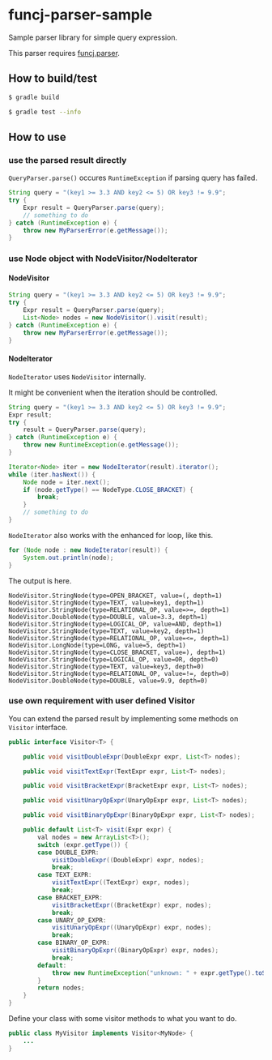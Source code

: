 # funcj-parser-sample

Sample parser library for simple query expression.

This parser requires [funcj.parser](https://github.com/typemeta/funcj/tree/master/parser).

## How to build/test

```bash
$ gradle build
```

```bash
$ gradle test --info
```

## How to use

### use the parsed result directly

`QueryParser.parse()` occures `RuntimeException` if parsing query has failed.

```java
String query = "(key1 >= 3.3 AND key2 <= 5) OR key3 != 9.9";
try {
    Expr result = QueryParser.parse(query);
    // something to do
} catch (RuntimeException e) {
    throw new MyParserError(e.getMessage());
}
```

### use Node object with NodeVisitor/NodeIterator

#### NodeVisitor

```java
String query = "(key1 >= 3.3 AND key2 <= 5) OR key3 != 9.9";
try {
    Expr result = QueryParser.parse(query);
    List<Node> nodes = new NodeVisitor().visit(result);
} catch (RuntimeException e) {
    throw new MyParserError(e.getMessage());
}
```

#### NodeIterator

`NodeIterator` uses `NodeVisitor` internally.

It might be convenient when the iteration should be controlled.

```java
String query = "(key1 >= 3.3 AND key2 <= 5) OR key3 != 9.9";
Expr result;
try {
    result = QueryParser.parse(query);
} catch (RuntimeException e) {
    throw new RuntimeException(e.getMessage());
}

Iterator<Node> iter = new NodeIterator(result).iterator();
while (iter.hasNext()) {
    Node node = iter.next();
    if (node.getType() == NodeType.CLOSE_BRACKET) {
        break;
    }
    // something to do
}
```

`NodeIterator` also works with the enhanced for loop, like this.

```java
for (Node node : new NodeIterator(result)) {
    System.out.println(node);
}
```

The output is here.

```
NodeVisitor.StringNode(type=OPEN_BRACKET, value=(, depth=1)
NodeVisitor.StringNode(type=TEXT, value=key1, depth=1)
NodeVisitor.StringNode(type=RELATIONAL_OP, value=>=, depth=1)
NodeVisitor.DoubleNode(type=DOUBLE, value=3.3, depth=1)
NodeVisitor.StringNode(type=LOGICAL_OP, value=AND, depth=1)
NodeVisitor.StringNode(type=TEXT, value=key2, depth=1)
NodeVisitor.StringNode(type=RELATIONAL_OP, value=<=, depth=1)
NodeVisitor.LongNode(type=LONG, value=5, depth=1)
NodeVisitor.StringNode(type=CLOSE_BRACKET, value=), depth=1)
NodeVisitor.StringNode(type=LOGICAL_OP, value=OR, depth=0)
NodeVisitor.StringNode(type=TEXT, value=key3, depth=0)
NodeVisitor.StringNode(type=RELATIONAL_OP, value=!=, depth=0)
NodeVisitor.DoubleNode(type=DOUBLE, value=9.9, depth=0)
```

### use own requirement with user defined Visitor

You can extend the parsed result by implementing some methods on `Visitor` interface.

```java
public interface Visitor<T> {

    public void visitDoubleExpr(DoubleExpr expr, List<T> nodes);

    public void visitTextExpr(TextExpr expr, List<T> nodes);

    public void visitBracketExpr(BracketExpr expr, List<T> nodes);

    public void visitUnaryOpExpr(UnaryOpExpr expr, List<T> nodes);

    public void visitBinaryOpExpr(BinaryOpExpr expr, List<T> nodes);

    public default List<T> visit(Expr expr) {
        val nodes = new ArrayList<T>();
        switch (expr.getType()) {
        case DOUBLE_EXPR:
            visitDoubleExpr((DoubleExpr) expr, nodes);
            break;
        case TEXT_EXPR:
            visitTextExpr((TextExpr) expr, nodes);
            break;
        case BRACKET_EXPR:
            visitBracketExpr((BracketExpr) expr, nodes);
            break;
        case UNARY_OP_EXPR:
            visitUnaryOpExpr((UnaryOpExpr) expr, nodes);
            break;
        case BINARY_OP_EXPR:
            visitBinaryOpExpr((BinaryOpExpr) expr, nodes);
            break;
        default:
            throw new RuntimeException("unknown: " + expr.getType().toString());
        }
        return nodes;
    }
}
```

Define your class with some visitor methods to what you want to do.

```java
public class MyVisitor implements Visitor<MyNode> {
    ...
}
```
